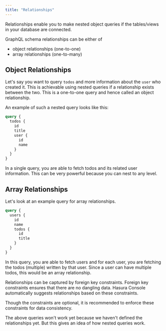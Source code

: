 ```yaml
---
title: "Relationships"
---
```


Relationships enable you to make nested object queries if the tables/views in your database are connected. 

GraphQL schema relationships can be either of

- object relationships (one-to-one)
- array relationships (one-to-many)

## Object Relationships

Let's say you want to query `todos` and more information about the `user` who created it. This is achievable using nested queries if a relationship exists between the two. This is a one-to-one query and hence called an object relationship.

An example of such a nested query looks like this:

```graphql
query {
  todos {
    id
    title
    user {
      id
      name
    }
  }
}
```

In a single query, you are able to fetch todos and its related user information. This can be very powerful because you can nest to any level.

## Array Relationships

Let's look at an example query for array relationships.

```graphql
query {
  users {
    id
    name
    todos {
      id
      title
    }
  }
}
```

In this query, you are able to fetch users and for each user, you are fetching the todos (multiple) written by that user. Since a user can have multiple todos, this would be an array relationship.

Relationships can be captured by foreign key constraints. Foreign key constraints ensures that there are no dangling data.
Hasura Console automatically suggests relationships based on these constraints.

Though the constraints are optional, it is recommended to enforce these constraints for data consistency.

The above queries won't work yet because we haven't defined the relationships yet. But this gives an idea of how nested queries work.

